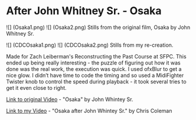 # After John Whitney Sr. - Osaka
![] (Osaka1.png)
![] (Osaka2.png)
Stills from the original film, Osaka by John Whitney Sr.

![] (CDCOsaka1.png)
![] (CDCOsaka2.png)
Stills from my re-creation.

Made for Zach Leiberman's Reconstructing the Past Course at SFPC. This ended up being really interesting - the puzzle of figuring out how it was done was the real work, the execution was quick. I used ofxBlur to get a nice glow. I didn’t have time to code the timing and so used a MidiFighter Twister knob to control the speed during playback - it took several tries to get it even close to right.

[Link to original Video](https://drive.google.com/file/d/1pSk-1QMUXGqnbldAHmlqiIffP1oWz6d9/view?usp=sharing) - "Osaka" by John Whintey Sr.

[Link to my Video](https://drive.google.com/file/d/1Vk0frOz3VIUViwl7hz-OvV4vt9mk5A6J/view?usp=sharing) - "Osaka after John Whintey Sr." by Chris Coleman